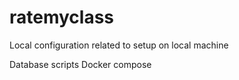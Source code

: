 # ratemyclass

Local configuration related to setup on local machine

Database scripts
Docker compose

